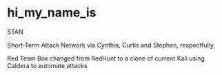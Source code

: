 # hi_my_name_is
STAN



Short-Term Attack Network
via Cynthia, Curtis and Stephen, respectfully.

Red Team Box changed from RedHunt to a clone of current Kali using Caldera to automate attacks

